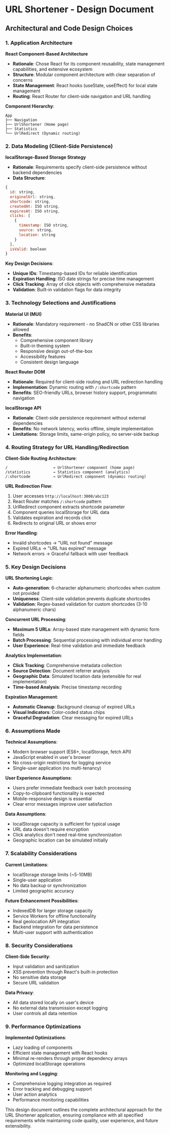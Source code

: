 # URL Shortener - Design Document

## Architectural and Code Design Choices

### 1. Application Architecture

**React Component-Based Architecture**
- **Rationale**: Chose React for its component reusability, state management capabilities, and extensive ecosystem
- **Structure**: Modular component architecture with clear separation of concerns
- **State Management**: React hooks (useState, useEffect) for local state management
- **Routing**: React Router for client-side navigation and URL handling

**Component Hierarchy**:
```
App
├── Navigation
├── UrlShortener (Home page)
├── Statistics
└── UrlRedirect (Dynamic routing)
```

### 2. Data Modeling (Client-Side Persistence)

**localStorage-Based Storage Strategy**
- **Rationale**: Requirements specify client-side persistence without backend dependencies
- **Data Structure**:
```javascript
{
  id: string,
  originalUrl: string,
  shortcode: string,
  createdAt: ISO string,
  expiresAt: ISO string,
  clicks: [
    {
      timestamp: ISO string,
      source: string,
      location: string
    }
  ],
  isValid: boolean
}
```

**Key Design Decisions**:
- **Unique IDs**: Timestamp-based IDs for reliable identification
- **Expiration Handling**: ISO date strings for precise time management
- **Click Tracking**: Array of click objects with comprehensive metadata
- **Validation**: Built-in validation flags for data integrity

### 3. Technology Selections and Justifications

**Material UI (MUI)**
- **Rationale**: Mandatory requirement - no ShadCN or other CSS libraries allowed
- **Benefits**: 
  - Comprehensive component library
  - Built-in theming system
  - Responsive design out-of-the-box
  - Accessibility features
  - Consistent design language

**React Router DOM**
- **Rationale**: Required for client-side routing and URL redirection handling
- **Implementation**: Dynamic routing with `/:shortcode` pattern
- **Benefits**: SEO-friendly URLs, browser history support, programmatic navigation

**localStorage API**
- **Rationale**: Client-side persistence requirement without external dependencies
- **Benefits**: No network latency, works offline, simple implementation
- **Limitations**: Storage limits, same-origin policy, no server-side backup

### 4. Routing Strategy for URL Handling/Redirection

**Client-Side Routing Architecture**:
```
/                    → UrlShortener component (home page)
/statistics          → Statistics component (analytics)
/:shortcode          → UrlRedirect component (dynamic routing)
```

**URL Redirection Flow**:
1. User accesses `http://localhost:3000/abc123`
2. React Router matches `/:shortcode` pattern
3. UrlRedirect component extracts shortcode parameter
4. Component queries localStorage for URL data
5. Validates expiration and records click
6. Redirects to original URL or shows error

**Error Handling**:
- Invalid shortcodes → "URL not found" message
- Expired URLs → "URL has expired" message
- Network errors → Graceful fallback with user feedback

### 5. Key Design Decisions

**URL Shortening Logic**:
- **Auto-generation**: 6-character alphanumeric shortcodes when custom not provided
- **Uniqueness**: Client-side validation prevents duplicate shortcodes
- **Validation**: Regex-based validation for custom shortcodes (3-10 alphanumeric chars)

**Concurrent URL Processing**:
- **Maximum 5 URLs**: Array-based state management with dynamic form fields
- **Batch Processing**: Sequential processing with individual error handling
- **User Experience**: Real-time validation and immediate feedback

**Analytics Implementation**:
- **Click Tracking**: Comprehensive metadata collection
- **Source Detection**: Document referrer analysis
- **Geographic Data**: Simulated location data (extensible for real implementation)
- **Time-based Analysis**: Precise timestamp recording

**Expiration Management**:
- **Automatic Cleanup**: Background cleanup of expired URLs
- **Visual Indicators**: Color-coded status chips
- **Graceful Degradation**: Clear messaging for expired URLs

### 6. Assumptions Made

**Technical Assumptions**:
- Modern browser support (ES6+, localStorage, fetch API)
- JavaScript enabled in user's browser
- No cross-origin restrictions for logging service
- Single-user application (no multi-tenancy)

**User Experience Assumptions**:
- Users prefer immediate feedback over batch processing
- Copy-to-clipboard functionality is expected
- Mobile-responsive design is essential
- Clear error messages improve user satisfaction

**Data Assumptions**:
- localStorage capacity is sufficient for typical usage
- URL data doesn't require encryption
- Click analytics don't need real-time synchronization
- Geographic location can be simulated initially

### 7. Scalability Considerations

**Current Limitations**:
- localStorage storage limits (~5-10MB)
- Single-user application
- No data backup or synchronization
- Limited geographic accuracy

**Future Enhancement Possibilities**:
- IndexedDB for larger storage capacity
- Service Workers for offline functionality
- Real geolocation API integration
- Backend integration for data persistence
- Multi-user support with authentication

### 8. Security Considerations

**Client-Side Security**:
- Input validation and sanitization
- XSS prevention through React's built-in protection
- No sensitive data storage
- Secure URL validation

**Data Privacy**:
- All data stored locally on user's device
- No external data transmission except logging
- User controls all data retention

### 9. Performance Optimizations

**Implemented Optimizations**:
- Lazy loading of components
- Efficient state management with React hooks
- Minimal re-renders through proper dependency arrays
- Optimized localStorage operations

**Monitoring and Logging**:
- Comprehensive logging integration as required
- Error tracking and debugging support
- User action analytics
- Performance monitoring capabilities

This design document outlines the complete architectural approach for the URL Shortener application, ensuring compliance with all specified requirements while maintaining code quality, user experience, and future extensibility. 